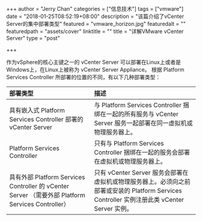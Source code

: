 +++
author = "Jerry Chan"
categories = ["信息技术"]
tags = ["vmware"]
date = "2018-01-25T08:52:19+08:00"
description = "该篇介绍了vCenter Server的集中部署类型"
featured = "vmware_horizon.jpg"
featuredalt = ""
featuredpath = "assets/cover"
linktitle = ""
title = "详解VMware vCenter Server"
type = "post"

+++

作为vSphere的核心主键之一的 vCenter Server 可以部署在Linux上或者是Windows上，在Linux上被称为 vCenter Server Appliance。
根据 Platform Services Controller 所部署的位置的不同，有以下几种部署类型：

<table>
<thead>
<tr>
  <th align="left">部署类型</th>
  <th align="left">描述</th>
</tr>
</thead>
<tbody>
<tr>
  <td align="left">具有嵌入式 Platform Services Controller 部署的 vCenter Server</td>
  <td align="left">与 Platform Services Controller 捆绑在一起的所有服务与 vCenter Server 服务一起部署在同一虚拟机或物理服务器上。</td>
</tr>
<tr>
  <td align="left">Platform Services Controller</td>
  <td align="left">只有与 Platform Services Controller 捆绑在一起的服务会部署在虚拟机或物理服务器上。</td>
</tr>
<tr>
  <td align="left">具有外部 Platform Services Controller 的 vCenter Server （需要外部 Platform Services Controller）</td>
  <td align="left">只有 vCenter Server 服务会部署在虚拟机或物理服务器上。必须向之前部署或安装的 Platform Services Controller 实例注册此类 vCenter Server 实例。</td>
</tr>
</tbody>
</table>
